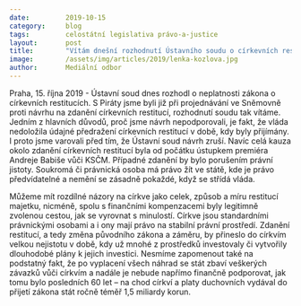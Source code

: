 ```yaml
---
date:         2019-10-15
category:     blog
tags:         celostátní legislativa právo-a-justice
layout:       post
title:        "Vítám dnešní rozhodnutí Ústavního soudu o církevních restitucích. Od počátku šlo pouze o ústupek Andreje Babiše vůči KSČM"
image:        /assets/img/articles/2019/lenka-kozlova.jpg
author:       Mediální odbor
---
```



Praha, 15. října 2019 - Ústavní soud dnes rozhodl o neplatnosti zákona o církevních restitucích. S Piráty jsme byli již při projednávání ve Sněmovně proti návrhu na zdanění církevních restitucí, rozhodnutí soudu tak vítáme. Jedním z hlavních důvodů, proč jsme návrh nepodporovali, je fakt, že vláda nedoložila údajné předražení církevních restitucí v době, kdy byly přijímány. I proto jsme varovali před tím, že Ústavní soud návrh zruší. Navíc celá kauza okolo zdanění církevních restitucí byla od počátku ústupkem premiéra Andreje Babiše vůči KSČM. Případné zdanění by bylo porušením právní jistoty. Soukromá či právnická osoba má právo žít ve státě, kde je právo předvídatelné a nemění se zásadně pokaždé, když se střídá vláda. 

Můžeme mít rozdílné názory na církve jako celek, způsob a míru restitucí majetku, nicméně, spolu s finančními kompenzacemi byly legitimně zvolenou cestou, jak se vyrovnat s minulostí. Církve jsou standardními právnickými osobami a i ony mají právo na stabilní právní prostředí. Zdanění restitucí, a tedy změna původního zákona a záměru, by přineslo do církvím velkou nejistotu v době, kdy už mnohé z prostředků investovaly či vytvořily dlouhodobé plány k jejich investici. Nesmíme zapomenout také na podstatný fakt, že po vyplacení všech náhrad se stát zbaví veškerých závazků vůči církvím a nadále je nebude napřímo finančně podporovat, jak tomu bylo posledních 60 let – na chod církví a platy duchovních vydával do přijetí zákona stát ročně téměř 1,5 miliardy korun.
